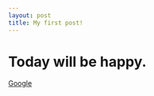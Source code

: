 ```yaml
---
layout: post
title: My first post!
---
```

# Today will be happy.

<a href="http://google.com">Google</a>
